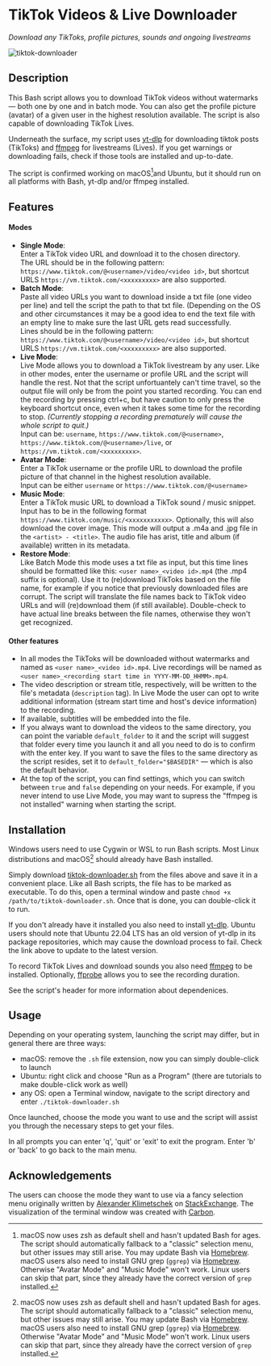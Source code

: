 # TikTok Videos & Live Downloader
_Download any TikToks, profile pictures, sounds and ongoing livestreams_

![tiktok-downloader](https://raw.githubusercontent.com/anga83/tiktok-downloader/main/screenshot-v2.0.png)

## Description

This Bash script allows you to download TikTok videos without watermarks — both one by one and in batch mode. You can also get the profile picture (avatar) of a given user in the highest resolution available. The script is also capable of downloading TikTok Lives.

Underneath the surface, my script uses [yt-dlp](https://github.com/yt-dlp/yt-dlp) for downloading tiktok posts (TikToks) and [ffmpeg](https://ffmpeg.org/) for livestreams (Lives). If you get warnings or downloading fails, check if those tools are installed and up-to-date.

The script is confirmed working on macOS[^1]and Ubuntu, but it should run on all platforms with Bash, yt-dlp and/or ffmpeg installed.

## Features

#### Modes

- **Single Mode**: <br />Enter a TikTok video URL and download it to the chosen directory. <br />The URL should be in the following pattern: `https://www.tiktok.com/@<username>/video/<video id>`, but shortcut URLS `https://vm.tiktok.com/<xxxxxxxxx>` are also supported.
- **Batch Mode**: <br />Paste all video URLs you want to download inside a txt file (one video per line) and tell the script the path to that txt file. (Depending on the OS and other circumstances it may be a good idea to end the text file with an empty line to make sure the last URL gets read successfully. <br />Lines should be in the following pattern: `https://www.tiktok.com/@<username>/video/<video id>`, but shortcut URLS `https://vm.tiktok.com/<xxxxxxxxx>` are also supported.
- **Live Mode**: <br />Live Mode allows you to download a TikTok livestream by any user. Like in other modes, enter the username or profile URL and the script will handle the rest. Not that the script unfortuantely can't time travel, so the output file will only be from the point you started recording. You can end the recording by pressing ctrl+c, but have caution to only press the keyboard shortcut once, even when it takes some time for the recording to stop. _(Currently stopping a recording prematurely will cause the whole script to quit.)_ <br />Input can be: `username`, `https://www.tiktok.com/@<username>`, `https://www.tiktok.com/@<username>/live`, or `https://vm.tiktok.com/<xxxxxxxxx>`.
- **Avatar Mode**: <br />Enter a TikTok username or the profile URL to download the profile picture of that channel in the highest resolution available. <br />Input can be either `username` or `https://www.tiktok.com/@<username>`
- **Music Mode**: <br />Enter a TikTok music URL to download a TikTok sound / music snippet. <br />Input has to be in the following format `https://www.tiktok.com/music/<xxxxxxxxxxx>`. Optionally, this will also download the cover image. This mode will output a .m4a and .jpg file in the `<artist> - <title>`. The audio file has arist, title and album (if available) written in its metadata. 
- **Restore Mode**: <br />Like Batch Mode this mode uses a txt file as input, but this time lines should be formatted like this: `<user name>_<video id>.mp4` (the .mp4 suffix is optional). Use it to (re)download TikToks based on the file name, for example if you notice that previously downloaded files are corrupt. The script will translate the file names back to TikTok video URLs and will (re)download them (if still available). Double-check to have actual line breaks between the file names, otherwise they won't get recognized.

#### Other features
- In all modes the TikToks will be downloaded without watermarks and named as `<user name>_<video id>.mp4`. Live recordings will be named as `<user name>_<recording start time in YYYY-MM-DD_HHMM>.mp4`.
- The video description or stream title, respectively, will be written to the file's metadata (`description` tag). In Live Mode the user can opt to write additional information (stream start time and host's device information) to the recording.
- If available, subtitles will be embedded into the file.
- If you always want to download the videos to the same directory, you can point the variable `default_folder` to it and the script will suggest that folder every time you launch it and all you need to do is to confirm with the enter key. If you want to save the files to the same directory as the script resides, set it to `default_folder="$BASEDIR"` — which is also the default behavior.
- At the top of the script, you can find settings, which you can switch between `true` and `false` depending on your needs. For example, if you never intend to use Live Mode, you may want to supress the "ffmpeg is not installed" warning when starting the script.

## Installation

Windows users need to use Cygwin or WSL to run Bash scripts. Most Linux distributions and macOS[^1] should already have Bash installed.

Simply download [tiktok-downloader.sh](https://raw.githubusercontent.com/anga83/tiktok-downloader/main/tiktok-downloader.sh) from the files above and save it in a convenient place. Like all Bash scripts, the file has to be marked as executable. To do this, open a terminal window and paste `chmod +x /path/to/tiktok-downloader.sh`. Once that is done, you can double-click it to run.

If you don't already have it installed you also need to install [yt-dlp](https://github.com/yt-dlp/yt-dlp).
Ubuntu users should note that Ubuntu 22.04 LTS has an old version of yt-dlp in its package repositories, which may cause the download process to fail. Check the link above to update to the latest version.

To record TikTok Lives and download sounds you also need [ffmpeg](https://ffmpeg.org/) to be installed. Optionally, [ffprobe](https://ffmpeg.org/) allows you to see the recording duration.

See the script's header for more information about dependenices.


## Usage

Depending on your operating system, launching the script may differ, but in general there are three ways:
- macOS: remove the `.sh` file extension, now you can simply double-click to launch
- Ubuntu: right click and choose "Run as a Program" (there are tutorials to make double-click work as well)
- any OS: open a Terminal window, navigate to the script directory and enter `./tiktok-downloader.sh`

Once launched, choose the mode you want to use and the script will assist you through the necessary steps to get your files.

In all prompts you can enter 'q', 'quit' or 'exit' to exit the program. Enter 'b' or 'back' to go back to the main menu.

## Acknowledgements

The users can choose the mode they want to use via a fancy selection menu originally written by [Alexander Klimetschek](https://unix.stackexchange.com/users/219724/alexander-klimetschek) on [StackExchange](https://unix.stackexchange.com/questions/146570/arrow-key-enter-menu).
The visualization of the terminal window was created with [Carbon](https://carbon.now.sh).


[^1]: macOS now uses zsh as default shell and hasn't updated Bash for ages. The script should automatically fallback to a "classic" selection menu, but other issues may still arise. You may update Bash via [Homebrew](https://formulae.brew.sh/formula/bash). <br />macOS users also need to install GNU grep (`ggrep`) via [Homebrew](https://formulae.brew.sh/formula/grep). Otherwise "Avatar Mode" and "Music Mode" won't work. Linux users can skip that part, since they already have the correct version of `grep` installed.
